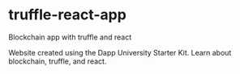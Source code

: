 # truffle-react-app
Blockchain app with truffle and react

Website created using the Dapp University Starter Kit. Learn about blockchain, truffle, and react.
